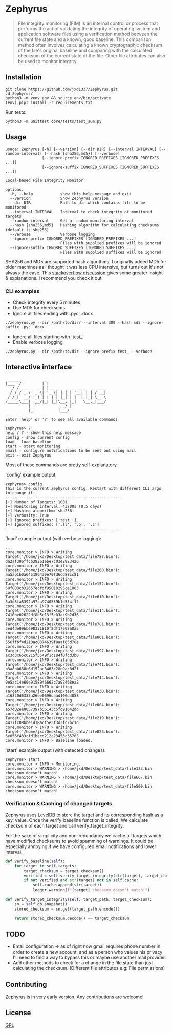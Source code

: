 # Zephyrus

> File integrity monitoring (FIM) is an internal control or process that performs the act of validating the integrity of
operating system and application software files using a verification method between the current file state and a known,
good baseline. This comparison method often involves calculating a known cryptographic checksum of the file's original
baseline and comparing with the calculated checksum of the current state of the file. 
Other file attributes can also be used to monitor integrity.

## Installation

```commandline
git clone https://github.com/jxd1337/Zephyrus.git
cd Zephyrus/
python3 -m venv env && source env/bin/activate
(env) pip3 install -r requirements.txt
```

Run tests:

```commandline
python3 -m unittest core/tests/test_sum.py
```

## Usage

```commandline
usage: Zephyrus [-h] [--version] [--dir DIR] [--interval INTERVAL] [--random-interval] [--hash {sha256,md5}] [--verbose]
                [--ignore-prefix IGNORED_PREFIXES [IGNORED_PREFIXES ...]]
                [--ignore-suffix IGNORED_SUFFIXES [IGNORED_SUFFIXES ...]]

Local-based File Integrity Monitor

options:
  -h, --help            show this help message and exit
  --version             Show Zephyrus version
  --dir DIR             Path to dir which contains file to be monitored
  --interval INTERVAL   Interval to check integrity of monitored targets
  --random-interval     Get a random monitoring interval
  --hash {sha256,md5}   Hashing algorithm for calculating checksums (default is sha256)
  --verbose             Verbose logging
  --ignore-prefix IGNORED_PREFIXES [IGNORED_PREFIXES ...]
                        Files with supplied prefixes will be ignored
  --ignore-suffix IGNORED_SUFFIXES [IGNORED_SUFFIXES ...]
                        Files with supplied suffixes will be ignored
``` 

SHA256 and MD5 are supported hash algorithms. I originally added MD5 for older machines as I thought it was less CPU
intensive, but turns out It's not always the case. This [stackoverflow discussion](https://stackoverflow.com/questions/2722943/is-calculating-an-md5-hash-less-cpu-intensive-than-sha-family-functions)
gives some greater insight & explanations.
I recommend you check it out.

### CLI examples

- Check integrity every 5 minutes
- Use MD5 for checksums
- Ignore all files ending with .pyc, .docx

```commandline
./zephyrus.py --dir /path/to/dir/ --interval 300 --hash md5 --ignore-suffix .pyc .docx
```

- Ignore all files starting with 'test_'
- Enable verbose logging

```commandline
./zephyrus.py --dir /path/to/dir --ignore-prefix test_ --verbose
```

## Interactive interface

```commandline
 ______          _                          
|___  /         | |                         
   / / ___ _ __ | |__  _   _ _ __ _   _ ___ 
  / / / _ \ '_ \| '_ \| | | | '__| | | / __|
 / /_|  __/ |_) | | | | |_| | |  | |_| \__ \
/_____\___| .__/|_| |_|\__, |_|   \__,_|___/
          | |           __/ |               
          |_|          |___/                
    
Enter 'help' or '?' to see all available commands

zephyrus> ?
help / ? - show this help message
config - show current config
load - load baseline
start - start monitoring
email - configure notifications to be sent out using mail
exit - exit Zephyrus
```

Most of these commands are pretty self-explanatory.

'config' example output:

```commandline
zephyrus> config
This is the current Zephyrus config. Restart with different CLI args to change it.
--------------------------------------------------
[+] Number of Targets: 1001
[+] Monitoring interval: 43200s (0.5 days)
[+] Hashing algorithm: sha256
[+] Verbosity: True
[+] Ignored prefixes: ['test_']
[+] Ignored suffixes: ['.ll', '.o', '.c']
--------------------------------------------------
```

'load' example output (with verbose logging):

```commandline
...
core.monitor > INFO > Writing Target('/home/jxd/Desktop/test_data/file787.bin'): da2af396ffcb39261ebe7c03e2923426
core.monitor > INFO > Writing Target('/home/jxd/Desktop/test_data/file260.bin'): aa5ab1b0a645186430e70fd6cd88cc81
core.monitor > INFO > Writing Target('/home/jxd/Desktop/test_data/file152.bin'): 60f803cb32657ecfdf95018295ce1003
core.monitor > INFO > Writing Target('/home/jxd/Desktop/test_data/file610.bin'): 3a3d3fa8392a97ca9740559b1d554f12
core.monitor > INFO > Writing Target('/home/jxd/Desktop/test_data/file114.bin'): 7410be02622df8e5e13f5e03ac9b2d36
core.monitor > INFO > Writing Target('/home/jxd/Desktop/test_data/file781.bin'): 5ed4de09bbe98351810f2df17e02a0a3
core.monitor > INFO > Writing Target('/home/jxd/Desktop/test_data/file061.bin'): 556ffbf4d210ac0374639f8aaf65d78e
core.monitor > INFO > Writing Target('/home/jxd/Desktop/test_data/file997.bin'): ac3d3c65c0215f5549f1c184f0fcd3b0
core.monitor > INFO > Writing Target('/home/jxd/Desktop/test_data/file741.bin'): b3a8bb638e6d152ae8463c28e9ac8d2f
core.monitor > INFO > Writing Target('/home/jxd/Desktop/test_data/file714.bin'): 9e5ac14e60e9158946662c7a92468ea2
core.monitor > INFO > Writing Target('/home/jxd/Desktop/test_data/file030.bin'): a16320d6335a26ee0696daad106d4858
core.monitor > INFO > Writing Target('/home/jxd/Desktop/test_data/file004.bin'): a57d02ee0057397b56143c5fc91642dd
core.monitor > INFO > Writing Target('/home/jxd/Desktop/test_data/file219.bin'): 4417fc08bbe1d18acf5e3f3d3fc2bc1d
core.monitor > INFO > Writing Target('/home/jxd/Desktop/test_data/file023.bin'): 6e056f433cfd1becd212c23453c35785
core.monitor > INFO > Baseline loaded.
```

'start' example output (with detected changes):

```commandline
zephyrus> start
core.monitor > INFO > Monitoring..
core.monitor > WARNING > /home/jxd/Desktop/test_data/file123.bin checksum doesn't match!
core.monitor > WARNING > /home/jxd/Desktop/test_data/file667.bin checksum doesn't match!
core.monitor > WARNING > /home/jxd/Desktop/test_data/file500.bin checksum doesn't match!
```

### Verification & Caching of changed targets

Zephyrus uses LevelDB to store the target and its corresponding hash as a key, value.
Once the verify_baseline function is called, We calculate checksum of each target and call verify_target_integrity.

For the sake of simplicity and non-redundancy we cache all targets which have modified checksums to avoid spamming of
warnings. It could be especially annoying if we have configured email notifications and lower interval.

```python
def verify_baseline(self):
    for target in self.targets:
        target_checksum = target.checksum()
        verified = self.verify_target_integrity(str(target), target_checksum)
        if not verified and str(target) not in self.cache:
            self.cache.append(str(target))
            logger.warning(f"{target} checksum doesn't match!")
            
def verify_target_integrity(self, target_path, target_checksum):
    sn = self.db.snapshot()
    stored_checksum = sn.get(target_path.encode())

    return stored_checksum.decode() == target_checksum
```

## TODO

- Email configuration -> as of right now gmail requires phone number in order to create a new account, and as a person
who values his privacy I'll need to find a way to bypass this or maybe use another mail provider.
- Add other methods to check for a change in the file state than just calculating the checksum.
(Different file attributes e.g: File permissions)

## Contributing

Zephyrus is in very early version. Any contributions are welcome!

## License

[GPL](LICENSE)
